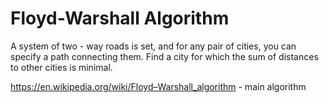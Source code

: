 <h1>Floyd-Warshall Algorithm</h1>
A system of two - way roads is set, and for any pair of cities, you can specify a path connecting them. Find a city for which the sum of distances to other cities is minimal.

https://en.wikipedia.org/wiki/Floyd–Warshall_algorithm - main algorithm
